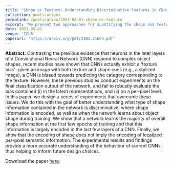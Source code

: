```yaml
---
title: "Shape or Texture: Understanding Discriminative Features in CNNs"
collection: publications
permalink: /publication/2021-02-01-shape-or-texture
excerpt: 'We present two approaches for quantifying the shape and texture encoded in convolutional neural networks.'
date: 2021-05-01
venue: 'ICLR'
paperurl: 'https://arxiv.org/pdf/2101.11604.pdf'
---
```


**Abstract:** Contrasting the previous evidence that neurons in the later layers of a Convolutional Neural Network (CNN) respond to complex object shapes, recent studies have shown that CNNs actually exhibit a 'texture bias': given an image with both texture and shape cues (e.g., a stylized image), a CNN is biased towards predicting the category corresponding to the texture. However, these previous studies conduct experiments on the final classification output of the network, and fail to robustly evaluate the bias contained (i) in the latent representations, and (ii) on a per-pixel level. In this paper, we design a series of experiments that overcome these issues. We do this with the goal of better understanding what type of shape information contained in the network is discriminative, where shape information is encoded, as well as when the network learns about object shape during training. We show that a network learns the majority of overall shape information at the first few epochs of training and that this information is largely encoded in the last few layers of a CNN. Finally, we show that the encoding of shape does not imply the encoding of localized per-pixel semantic information. The experimental results and findings provide a more accurate understanding of the behaviour of current CNNs, thus helping to inform future design choices.


Download the paper [here](https://arxiv.org/abs/2101.11604).
